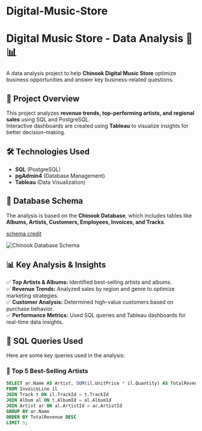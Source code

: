 # Digital-Music-Store
# Digital Music Store - Data Analysis 🎵📊  

A data analysis project to help **Chinook Digital Music Store** optimize business opportunities and answer key business-related questions.  

## 📌 Project Overview  
This project analyzes **revenue trends, top-performing artists, and regional sales** using SQL and PostgreSQL.  
Interactive dashboards are created using **Tableau** to visualize insights for better decision-making.  

## 🛠️ Technologies Used  
- **SQL** (PostgreSQL)  
- **pgAdmin4** (Database Management)  
- **Tableau** (Data Visualization)  

## 📂 Database Schema  
The analysis is based on the **Chinook Database**, which includes tables like **Albums, Artists, Customers, Employees, Invoices, and Tracks**.  

[schema credit](https://github.com/lerocha/chinook-database/wiki/Chinook-Schema)  

![Chinook Database Schema](https://raw.githubusercontent.com/ptyadana/data-analysis-digital-music-store/master/ChinookSchema.png)  

## 📊 Key Analysis & Insights  
✅ **Top Artists & Albums:** Identified best-selling artists and albums.  
✅ **Revenue Trends:** Analyzed sales by region and genre to optimize marketing strategies.  
✅ **Customer Analysis:** Determined high-value customers based on purchase behavior.  
✅ **Performance Metrics:** Used SQL queries and Tableau dashboards for real-time data insights.  

## 📌 SQL Queries Used  
Here are some key queries used in the analysis:  

### 🎼 Top 5 Best-Selling Artists  
```sql
SELECT ar.Name AS Artist, SUM(il.UnitPrice * il.Quantity) AS TotalRevenue
FROM InvoiceLine il
JOIN Track t ON il.TrackId = t.TrackId
JOIN Album al ON t.AlbumId = al.AlbumId
JOIN Artist ar ON al.ArtistId = ar.ArtistId
GROUP BY ar.Name
ORDER BY TotalRevenue DESC
LIMIT 5;
